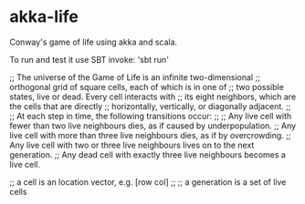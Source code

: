 akka-life
=========
Conway's game of life using akka and scala.

To run and test it use SBT invoke: 'sbt run'

;; The universe of the Game of Life is an infinite two-dimensional
;; orthogonal grid of square cells, each of which is in one of
;; two possible states, live or dead. Every cell interacts with
;; its eight neighbors, which are the cells that are directly
;; horizontally, vertically, or diagonally adjacent.
;;
;; At each step in time, the following transitions occur:
;;
;;  Any live cell with fewer than two live neighbours dies, as if caused by underpopulation.
;;  Any live cell with more than three live neighbours dies, as if by overcrowding.
;;  Any live cell with two or three live neighbours lives on to the next generation.
;;  Any dead cell with exactly three live neighbours becomes a live cell.

;; a cell is an location vector, e.g. [row col]
;;
;; a generation is a set of live cells
